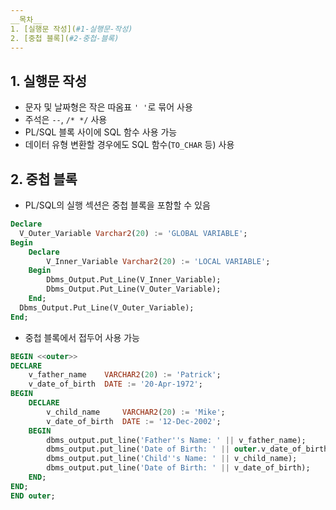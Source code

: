 ```yaml
---
__목차__
1. [실행문 작성](#1-실행문-작성)  
2. [중첩 블록](#2-중첩-블록)  
---
```


## 1. 실행문 작성
* 문자 및 날짜형은 작은 따옴표 `' '`로 묶어 사용
* 주석은 `--`, `/* */` 사용
* PL/SQL 블록 사이에 SQL 함수 사용 가능
* 데이터 유형 변환할 경우에도 SQL 함수(`TO_CHAR` 등) 사용


## 2. 중첩 블록
* PL/SQL의 실행 섹션은 중첩 블록을 포함할 수 있음
```SQL
Declare
  V_Outer_Variable Varchar2(20) := 'GLOBAL VARIABLE';
Begin
    Declare
        V_Inner_Variable Varchar2(20) := 'LOCAL VARIABLE';
    Begin
        Dbms_Output.Put_Line(V_Inner_Variable);
        Dbms_Output.Put_Line(V_Outer_Variable);
    End;
  Dbms_Output.Put_Line(V_Outer_Variable);
End;
```

* 중첩 블록에서 접두어 사용 가능
```SQL
BEGIN <<outer>> 
DECLARE
    v_father_name    VARCHAR2(20) := 'Patrick';
    v_date_of_birth  DATE := '20-Apr-1972';
BEGIN
    DECLARE
        v_child_name     VARCHAR2(20) := 'Mike';
        v_date_of_birth  DATE := '12-Dec-2002';
    BEGIN
        dbms_output.put_line('Father''s Name: ' || v_father_name);
        dbms_output.put_line('Date of Birth: ' || outer.v_date_of_birth);
        dbms_output.put_line('Child''s Name: ' || v_child_name);
        dbms_output.put_line('Date of Birth: ' || v_date_of_birth);
    END;
END;
END outer;
```
